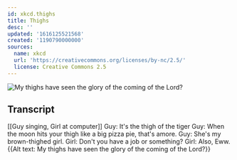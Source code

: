 ```yaml
---
id: xkcd.thighs
title: Thighs
desc: ''
updated: '1616125521568'
created: '1190790000000'
sources:
  name: xkcd
  url: 'https://creativecommons.org/licenses/by-nc/2.5/'
  license: Creative Commons 2.5
---
```

![My thighs have seen the glory of the coming of the Lord?](https://imgs.xkcd.com/comics/thighs.png)

## Transcript
[[Guy singing, Girl at computer]]
Guy: It's the thigh of the tiger
Guy: When the moon hits your thigh like a big pizza pie, that's amore.
Guy: She's my brown-thighed girl.
Girl: Don't you have a job or something?
Girl: Also, Eww.
{{Alt text: My thighs have seen the glory of the coming of the Lord?}}
